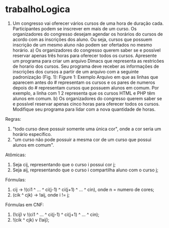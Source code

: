 # trabalhoLogica

1. Um congresso vai oferecer vários cursos de uma hora de duração cada. Participantes podem
se inscrever em mais de um curso. Os organizadores do congresso desejam agendar os horários do
cursos de acordo com as inscrições dos aluno. Ou seja, cursos que possuem inscrição de um mesmo
aluno não podem ser ofertados no mesmo horário.
a) Os organizadores do congresso querem saber se e possível reservar apenas três horas para
oferecer todos os cursos. Apresente um programa para criar um arquivo Dimacs que representa as
restricões de horario dos cursos. Seu programa deve receber as informações de inscrições dos cursos
a partir de um arquivo com a seguinte padronização (Fig. 1):
Figure 1: Exemplo Arquivo
em que as linhas que aparecem antes do # representam os cursos e os pares de numeros depois
do # representam cursos que possuem alunos em comum. Por exemplo, a linha com 1 2 representa
que os cursos HTML e PHP têm alunos em comum.
b) Os organizadores do congresso querem saber se e possível reservar apenas cinco horas para
oferecer todos os cursos. Modifique seu programa para lidar com a nova quantidade de horas.

Regras:
1. "todo curso deve possuir somente uma única cor", onde a cor seria um horário específico.
2. "um curso não pode possuir a mesma cor de um curso que possui alunos em comum".

Atômicas:
1. Seja cij, representando que o curso i possui cor j;
2. Seja aij, representando que o curso i compartilha aluno com o curso j;

Fórmulas:
1. cij -> !(ci1 ^ ... ^ ci(j-1) ^ ci(j+1) ^ ... ^ cin), onde n = numero de cores;
2. (cik ^ cjk) -> !aij, onde i != j;

Fórmulas em CNF:
1. (!cij) v !(ci1 ^ ... ^ ci(j-1) ^ ci(j+1) ^ ... ^ cin);
2. !(cik ^ cjk) v (!aij);
